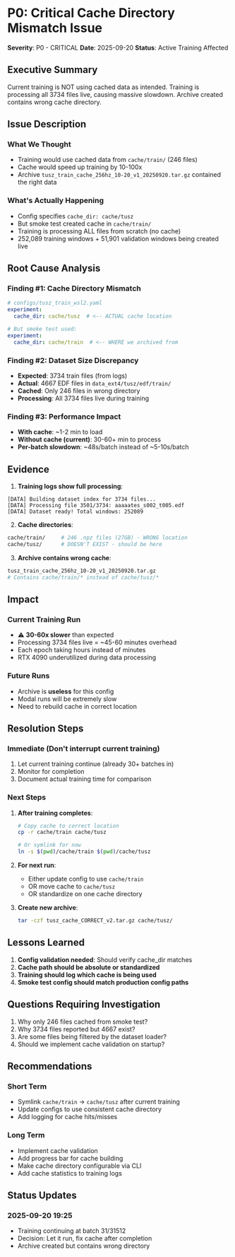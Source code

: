 # P0: Critical Cache Directory Mismatch Issue

**Severity**: P0 - CRITICAL
**Date**: 2025-09-20
**Status**: Active Training Affected

## Executive Summary
Current training is NOT using cached data as intended. Training is processing all 3734 files live, causing massive slowdown. Archive created contains wrong cache directory.

## Issue Description

### What We Thought
- Training would use cached data from `cache/train/` (246 files)
- Cache would speed up training by 10-100x
- Archive `tusz_train_cache_256hz_10-20_v1_20250920.tar.gz` contained the right data

### What's Actually Happening
- Config specifies `cache_dir: cache/tusz`
- But smoke test created cache in `cache/train/`
- Training is processing ALL files from scratch (no cache)
- 252,089 training windows + 51,901 validation windows being created live

## Root Cause Analysis

### Finding #1: Cache Directory Mismatch
```yaml
# configs/tusz_train_wsl2.yaml
experiment:
  cache_dir: cache/tusz  # <-- ACTUAL cache location

# But smoke test used:
experiment:
  cache_dir: cache/train  # <-- WHERE we archived from
```

### Finding #2: Dataset Size Discrepancy
- **Expected**: 3734 train files (from logs)
- **Actual**: 4667 EDF files in `data_ext4/tusz/edf/train/`
- **Cached**: Only 246 files in wrong directory
- **Processing**: All 3734 files live during training

### Finding #3: Performance Impact
- **With cache**: ~1-2 min to load
- **Without cache (current)**: 30-60+ min to process
- **Per-batch slowdown**: ~48s/batch instead of ~5-10s/batch

## Evidence

1. **Training logs show full processing**:
```
[DATA] Building dataset index for 3734 files...
[DATA] Processing file 3501/3734: aaaaates_s002_t005.edf
[DATA] Dataset ready! Total windows: 252089
```

2. **Cache directories**:
```bash
cache/train/     # 246 .npz files (27GB) - WRONG location
cache/tusz/      # DOESN'T EXIST - should be here
```

3. **Archive contains wrong cache**:
```bash
tusz_train_cache_256hz_10-20_v1_20250920.tar.gz
# Contains cache/train/* instead of cache/tusz/*
```

## Impact

### Current Training Run
- ⚠️ **30-60x slower** than expected
- Processing 3734 files live = ~45-60 minutes overhead
- Each epoch taking hours instead of minutes
- RTX 4090 underutilized during data processing

### Future Runs
- Archive is **useless** for this config
- Modal runs will be extremely slow
- Need to rebuild cache in correct location

## Resolution Steps

### Immediate (Don't interrupt current training)
1. Let current training continue (already 30+ batches in)
2. Monitor for completion
3. Document actual training time for comparison

### Next Steps
1. **After training completes**:
   ```bash
   # Copy cache to correct location
   cp -r cache/train cache/tusz

   # Or symlink for now
   ln -s $(pwd)/cache/train $(pwd)/cache/tusz
   ```

2. **For next run**:
   - Either update config to use `cache/train`
   - OR move cache to `cache/tusz`
   - OR standardize on one cache directory

3. **Create new archive**:
   ```bash
   tar -czf tusz_cache_CORRECT_v2.tar.gz cache/tusz/
   ```

## Lessons Learned

1. **Config validation needed**: Should verify cache_dir matches
2. **Cache path should be absolute or standardized**
3. **Training should log which cache is being used**
4. **Smoke test config should match production config paths**

## Questions Requiring Investigation

1. Why only 246 files cached from smoke test?
2. Why 3734 files reported but 4667 exist?
3. Are some files being filtered by the dataset loader?
4. Should we implement cache validation on startup?

## Recommendations

### Short Term
- Symlink `cache/train` → `cache/tusz` after current training
- Update configs to use consistent cache directory
- Add logging for cache hits/misses

### Long Term
- Implement cache validation
- Add progress bar for cache building
- Make cache directory configurable via CLI
- Add cache statistics to training logs

## Status Updates

### 2025-09-20 19:25
- Training continuing at batch 31/31512
- Decision: Let it run, fix cache after completion
- Archive created but contains wrong directory